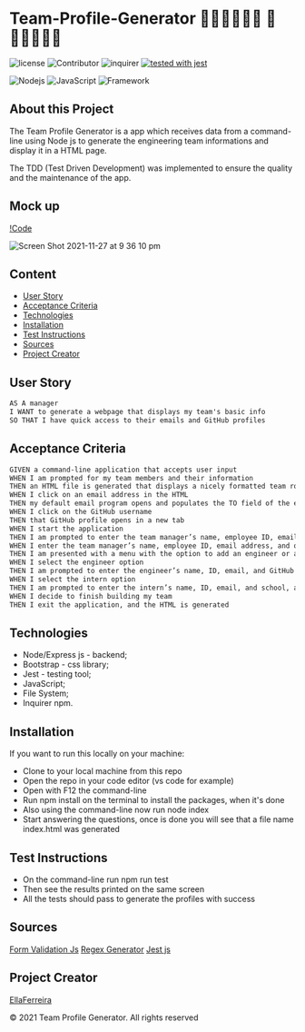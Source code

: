 # Team-Profile-Generator 👷🏻‍♂️👷🏿‍♀️ 🔴 👷🏽👷🏿‍♂️

![license](https://img.shields.io/github/license/EllaFerreira/Team-Profile-Generator)
![Contributor](https://img.shields.io/badge/Contributors-1-red.svg)
![inquirer](https://img.shields.io/badge/npm-inquirer-red.svg)
[![tested with jest](https://img.shields.io/badge/tested_with-jest-99424f.svg)](https://github.com/facebook/jest)

![Nodejs](https://img.shields.io/badge/AppWith-NodeJS-green.svg)
![JavaScript](https://img.shields.io/badge/AppWith-ExpressJS-green.svg)
![Framework](https://img.shields.io/badge/Framework-Bootstrap-yellow.svg)

## About this Project

The Team Profile Generator is a app which receives data from a command-line using Node js to generate the engineering team informations and display it in a HTML page.

The TDD (Test Driven Development) was implemented to ensure the quality and the maintenance of the app.

## Mock up


[!Code](./assets/img/video.gif)

![Screen Shot 2021-11-27 at 9 36 10 pm](https://user-images.githubusercontent.com/84433857/143679574-df43da97-f773-4885-a3f4-9b7e2812e929.png)



## Content

- [User Story](#user-story)
- [Acceptance Criteria](#acceptance-criteria)
- [Technologies](#technologies)
- [Installation](#installation)
- [Test Instructions](#test-instructions)
- [Sources](#sources)
- [Project Creator](#project-creator)

## User Story

```md
AS A manager
I WANT to generate a webpage that displays my team's basic info
SO THAT I have quick access to their emails and GitHub profiles
```

## Acceptance Criteria

```md
GIVEN a command-line application that accepts user input
WHEN I am prompted for my team members and their information
THEN an HTML file is generated that displays a nicely formatted team roster based on user input
WHEN I click on an email address in the HTML
THEN my default email program opens and populates the TO field of the email with the address
WHEN I click on the GitHub username
THEN that GitHub profile opens in a new tab
WHEN I start the application
THEN I am prompted to enter the team manager’s name, employee ID, email address, and office number
WHEN I enter the team manager’s name, employee ID, email address, and office number
THEN I am presented with a menu with the option to add an engineer or an intern or to finish building my team
WHEN I select the engineer option
THEN I am prompted to enter the engineer’s name, ID, email, and GitHub username, and I am taken back to the menu
WHEN I select the intern option
THEN I am prompted to enter the intern’s name, ID, email, and school, and I am taken back to the menu
WHEN I decide to finish building my team
THEN I exit the application, and the HTML is generated
```

## Technologies

- Node/Express js - backend;
- Bootstrap - css library;
- Jest - testing tool;
- JavaScript;
- File System;
- Inquirer npm.

## Installation

If you want to run this locally on your machine:

- Clone to your local machine from this repo
- Open the repo in your code editor (vs code for example)
- Open with F12 the command-line
- Run npm install on the terminal to install the packages, when it's done
- Also using the command-line now run node index
- Start answering the questions, once is done you will see that a file name index.html was generated

## Test Instructions

- On the command-line run npm run test
- Then see the results printed on the same screen
- All the tests should pass to generate the profiles with success

## Sources

[Form Validation Js](https://www.w3resource.com/javascript/form/email-validation.php)
[Regex Generator](https://regex-generator.olafneumann.org/?sampleText=this.id%20&flags=i&onlyPatterns=false&matchWholeLine=false&selection=)
[Jest js](https://jestjs.io/docs/getting-started)

## Project Creator

[EllaFerreira](https://github.com/EllaFerreira)

© 2021 Team Profile Generator. All rights reserved
